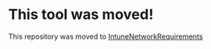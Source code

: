 # This tool was moved!

This repository was moved to [IntuneNetworkRequirements](https://github.com/MHimken/IntuneNetworkRequirements)